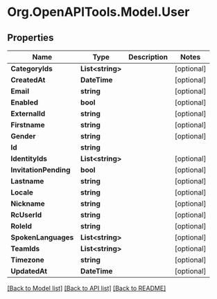 # Org.OpenAPITools.Model.User
## Properties

Name | Type | Description | Notes
------------ | ------------- | ------------- | -------------
**CategoryIds** | **List&lt;string&gt;** |  | [optional] 
**CreatedAt** | **DateTime** |  | [optional] 
**Email** | **string** |  | [optional] 
**Enabled** | **bool** |  | [optional] 
**ExternalId** | **string** |  | [optional] 
**Firstname** | **string** |  | [optional] 
**Gender** | **string** |  | [optional] 
**Id** | **string** |  | 
**IdentityIds** | **List&lt;string&gt;** |  | [optional] 
**InvitationPending** | **bool** |  | [optional] 
**Lastname** | **string** |  | [optional] 
**Locale** | **string** |  | [optional] 
**Nickname** | **string** |  | [optional] 
**RcUserId** | **string** |  | [optional] 
**RoleId** | **string** |  | [optional] 
**SpokenLanguages** | **List&lt;string&gt;** |  | [optional] 
**TeamIds** | **List&lt;string&gt;** |  | [optional] 
**Timezone** | **string** |  | [optional] 
**UpdatedAt** | **DateTime** |  | [optional] 

[[Back to Model list]](../README.md#documentation-for-models) [[Back to API list]](../README.md#documentation-for-api-endpoints) [[Back to README]](../README.md)

